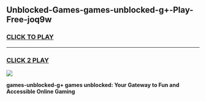 
## Unblocked-Games-games-unblocked-g+-Play-Free-joq9w
<h3>
<a href="https://premium76.site?title=games-unblocked-g+&ref=10A">CLICK TO PLAY</a></h3>
<hr>

<h3>
<a href="https://premium76.site?title=games-unblocked-g+&ref=10A">CLICK 2 PLAY</a>
  
</h3>

<a href="https://premium76.site?title=games-unblocked-g+&ref=10A"><img src="https://clearcache.store/games.png"></a>


**games-unblocked-g+ games unblocked: Your Gateway to Fun and Accessible Online Gaming**
